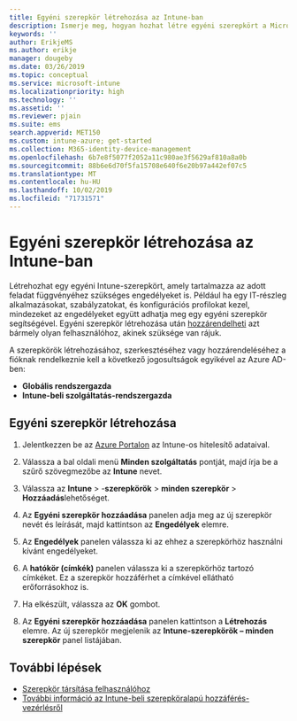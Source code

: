 ```yaml
---
title: Egyéni szerepkör létrehozása az Intune-ban
description: Ismerje meg, hogyan hozhat létre egyéni szerepkört a Microsoft Intuneban.
keywords: ''
author: ErikjeMS
ms.author: erikje
manager: dougeby
ms.date: 03/26/2019
ms.topic: conceptual
ms.service: microsoft-intune
ms.localizationpriority: high
ms.technology: ''
ms.assetid: ''
ms.reviewer: pjain
ms.suite: ems
search.appverid: MET150
ms.custom: intune-azure; get-started
ms.collection: M365-identity-device-management
ms.openlocfilehash: 6b7e8f5077f2052a11c980ae3f5629af810a8a0b
ms.sourcegitcommit: 88b6e6d70f5fa15708e640f6e20b97a442ef07c5
ms.translationtype: MT
ms.contentlocale: hu-HU
ms.lasthandoff: 10/02/2019
ms.locfileid: "71731571"
---
```

# <a name="create-a-custom-role-in-intune"></a>Egyéni szerepkör létrehozása az Intune-ban

Létrehozhat egy egyéni Intune-szerepkört, amely tartalmazza az adott feladat függvényéhez szükséges engedélyeket is. Például ha egy IT-részleg alkalmazásokat, szabályzatokat, és konfigurációs profilokat kezel, mindezeket az engedélyeket együtt adhatja meg egy egyéni szerepkör segítségével. Egyéni szerepkör létrehozása után [hozzárendelheti](assign-role.md) azt bármely olyan felhasználóhoz, akinek szüksége van rájuk.

A szerepkörök létrehozásához, szerkesztéséhez vagy hozzárendeléséhez a fióknak rendelkeznie kell a következő jogosultságok egyikével az Azure AD-ben:
- **Globális rendszergazda**
- **Intune-beli szolgáltatás-rendszergazda**

## <a name="to-create-a-custom-role"></a>Egyéni szerepkör létrehozása

1. Jelentkezzen be az [Azure Portalon](https://portal.azure.com) az Intune-os hitelesítő adataival.

2. Válassza a bal oldali menü **Minden szolgáltatás** pontját, majd írja be a szűrő szövegmezőbe az **Intune** nevet.

3. Válassza az **Intune** > -**szerepkörök** > **minden szerepkör** > **Hozzáadás**lehetőséget.

4. Az **Egyéni szerepkör hozzáadása** panelen adja meg az új szerepkör nevét és leírását, majd kattintson az **Engedélyek** elemre.

5. Az **Engedélyek** panelen válassza ki az ehhez a szerepkörhöz használni kívánt engedélyeket.

6. A **hatókör (címkék)** panelen válassza ki a szerepkörhöz tartozó címkéket. Ez a szerepkör hozzáférhet a címkével ellátható erőforrásokhoz is.

7. Ha elkészült, válassza az **OK** gombot.

8. Az **Egyéni szerepkör hozzáadása** panelen kattintson a **Létrehozás** elemre. Az új szerepkör megjelenik az **Intune-szerepkörök – minden szerepkör** panel listájában.

## <a name="next-steps"></a>További lépések
- [Szerepkör társítása felhasználóhoz](assign-role.md)
- [További információ az Intune-beli szerepköralapú hozzáférés-vezérlésről](role-based-access-control.md)
